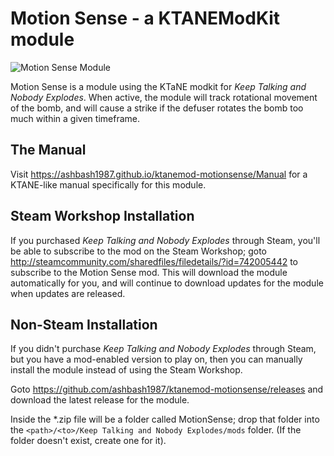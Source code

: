 # Motion Sense - a KTANEModKit module

![Motion Sense Module](https://ashbash1987.github.io/ktanemod-motionsense/Manual/img/Component.png "Motion Sense Module")

Motion Sense is a module using the KTaNE modkit for _Keep Talking and Nobody Explodes_. When active, the module will track rotational movement of the bomb, and will cause a strike if the defuser rotates the bomb too much within a given timeframe.

## The Manual

Visit https://ashbash1987.github.io/ktanemod-motionsense/Manual for a KTANE-like manual specifically for this module.

## Steam Workshop Installation

If you purchased _Keep Talking and Nobody Explodes_ through Steam, you'll be able to subscribe to the mod on the Steam Workshop; goto http://steamcommunity.com/sharedfiles/filedetails/?id=742005442 to subscribe to the Motion Sense mod. This will download the module automatically for you, and will continue to download updates for the module when updates are released.

## Non-Steam Installation

If you didn't purchase _Keep Talking and Nobody Explodes_ through Steam, but you have a mod-enabled version to play on, then you can manually install the module instead of using the Steam Workshop.

Goto https://github.com/ashbash1987/ktanemod-motionsense/releases and download the latest release for the module.

Inside the *.zip file will be a folder called MotionSense; drop that folder into the `<path>/<to>/Keep Talking and Nobody Explodes/mods` folder. (If the folder doesn't exist, create one for it).
